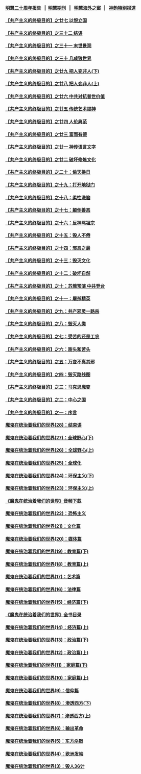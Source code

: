 #### [明慧二十周年报告](https://github.com/gfw-breaker/mh-reports/blob/master/README.md?t=07130937) &nbsp;&nbsp;|&nbsp;&nbsp;[明慧期刊](https://github.com/gfw-breaker/mh-qikan) &nbsp;&nbsp;|&nbsp;&nbsp; [明慧海外之窗](https://github.com/gfw-breaker/mh-news/blob/master/README.md?t=07130937) &nbsp;&nbsp;|&nbsp;&nbsp; [神韵特别报道](https://github.com/gfw-breaker/mh-news/blob/master/shenyun.md?t=07130937) 

#### [【共产主义的终极目的】之廿七 以恨立国](../pages/nsc422/n11336944.md?t=07130937) 

#### [【共产主义的终极目的】之三十二 结语](../pages/nsc422/n11360535.md?t=07130937) 

#### [【共产主义的终极目的】之三十一 末世景观](../pages/nsc422/n11351129.md?t=07130937) 

#### [【共产主义的终极目的】之三十 几成狼世界](../pages/nsc422/n11348280.md?t=07130937) 

#### [【共产主义的终极目的】之廿九 把人变非人(下)](../pages/nsc422/n11344140.md?t=07130937) 

#### [【共产主义的终极目的】之廿八 把人变非人(上)](../pages/nsc422/n11340492.md?t=07130937) 

#### [【共产主义的终极目的】之廿六 中共对抗普世价值](../pages/nsc422/n11324785.md?t=07130937) 

#### [【共产主义的终极目的】之廿五 传统艺术颂神](../pages/nsc422/n11296396.md?t=07130937) 

#### [【共产主义的终极目的】之廿四 人伦典范](../pages/nsc422/n11296397.md?t=07130937) 

#### [【共产主义的终极目的】之廿三 富而有德](../pages/nsc422/n11283598.md?t=07130937) 

#### [【共产主义的终极目的】之廿一 神传语言文字](../pages/nsc422/n11263265.md?t=07130937) 

#### [【共产主义的终极目的】之廿二 破坏修炼文化](../pages/nsc422/n11245728.md?t=07130937) 

#### [【共产主义的终极目的】之二十：偷天换日](../pages/nsc422/n11238846.md?t=07130937) 

#### [【共产主义的终极目的】之十九：打开地狱门](../pages/nsc422/n11206376.md?t=07130937) 

#### [【共产主义的终极目的】之十八：柔性洗脑](../pages/nsc422/n11199994.md?t=07130937) 

#### [【共产主义的终极目的】之十七：颠倒善恶](../pages/nsc422/n11179782.md?t=07130937) 

#### [【共产主义的终极目的】之十六：反神骂祖宗](../pages/nsc422/n11166798.md?t=07130937) 

#### [【共产主义的终极目的】之十五：毁人不倦](../pages/nsc422/n11166792.md?t=07130937) 

#### [【共产主义的终极目的】之十四：邪恶之最](../pages/nsc422/n11150249.md?t=07130937) 

#### [【共产主义的终极目的】之十三：毁灭文化](../pages/nsc422/n11135227.md?t=07130937) 

#### [【共产主义的终极目的】之十二：破坏自然](../pages/nsc422/n11135214.md?t=07130937) 

#### [【共产主义的终极目的】之十：苏俄预演 中共登台](../pages/nsc422/n11118424.md?t=07130937) 

#### [【共产主义的终极目的】之十一：屠杀精英](../pages/nsc422/n11118442.md?t=07130937) 

#### [【共产主义的终极目的】之九：共产邪灵一路杀](../pages/nsc422/n11114139.md?t=07130937) 

#### [【共产主义的终极目的】之八：毁灭人类](../pages/nsc422/n11108503.md?t=07130937) 

#### [【共产主义的终极目的】之七：受苦的还是工农](../pages/nsc422/n11101809.md?t=07130937) 

#### [【共产主义的终极目的】之六：甜头和苦头](../pages/nsc422/n11096971.md?t=07130937) 

#### [【共产主义的终极目的】之五：万变不离其邪](../pages/nsc422/n11091285.md?t=07130937) 

#### [【共产主义的终极目的】之四：毁灭路线图](../pages/nsc422/n11086284.md?t=07130937) 

#### [【共产主义的终极目的】之三：马克思魔变](../pages/nsc422/n11061941.md?t=07130937) 

#### [【共产主义的终极目的】之二：中心之国](../pages/nsc422/n11047728.md?t=07130937) 

#### [【共产主义的终极目的】之一：序言](../pages/nsc422/n11086077.md?t=07130937) 

#### [魔鬼在统治着我们的世界(28)：结束语](../pages/nsc422/n10936246.md?t=07130937) 

#### [魔鬼在统治着我们的世界(27)：全球野心(下)](../pages/nsc422/n10928319.md?t=07130937) 

#### [魔鬼在统治着我们的世界(26)：全球野心(上)](../pages/nsc422/n10900318.md?t=07130937) 

#### [魔鬼在统治着我们的世界(25)：全球化](../pages/nsc422/n10788205.md?t=07130937) 

#### [魔鬼在统治着我们的世界(24)：环保主义(下)](../pages/nsc422/n10695307.md?t=07130937) 

#### [魔鬼在统治着我们的世界(23)：环保主义(上)](../pages/nsc422/n10688613.md?t=07130937) 

#### [《魔鬼在统治着我们的世界》音频下载](../pages/nsc422/n10635553.md?t=07130937) 

#### [魔鬼在统治着我们的世界(22)：恐怖主义](../pages/nsc422/n10614727.md?t=07130937) 

#### [魔鬼在统治着我们的世界(21)：文化篇](../pages/nsc422/n10597706.md?t=07130937) 

#### [魔鬼在统治着我们的世界(20)：媒体篇](../pages/nsc422/n10586579.md?t=07130937) 

#### [魔鬼在统治着我们的世界(19)：教育篇(下)](../pages/nsc422/n10564808.md?t=07130937) 

#### [魔鬼在统治着我们的世界(18)：教育篇(上)](../pages/nsc422/n10526970.md?t=07130937) 

#### [魔鬼在统治着我们的世界(17)：艺术篇](../pages/nsc422/n10499093.md?t=07130937) 

#### [魔鬼在统治着我们的世界(16)：法律篇](../pages/nsc422/n10485969.md?t=07130937) 

#### [魔鬼在统治着我们的世界(15)：经济篇(下)](../pages/nsc422/n10469975.md?t=07130937) 

#### [《魔鬼在统治着我们的世界》全书目录](../pages/nsc422/n10464261.md?t=07130937) 

#### [魔鬼在统治着我们的世界(14)：经济篇(上)](../pages/nsc422/n10457370.md?t=07130937) 

#### [魔鬼在统治着我们的世界(13)：政治篇(下)](../pages/nsc422/n10448270.md?t=07130937) 

#### [魔鬼在统治着我们的世界(12)：政治篇(上)](../pages/nsc422/n10444576.md?t=07130937) 

#### [魔鬼在统治着我们的世界(11)：家庭篇(下)](../pages/nsc422/n10440961.md?t=07130937) 

#### [魔鬼在统治着我们的世界(10)：家庭篇(上)](../pages/nsc422/n10435448.md?t=07130937) 

#### [魔鬼在统治着我们的世界(9)：信仰篇](../pages/nsc422/n10432159.md?t=07130937) 

#### [魔鬼在统治着我们的世界(8)：渗透西方(下)](../pages/nsc422/n10429603.md?t=07130937) 

#### [魔鬼在统治着我们的世界(7)：渗透西方(上)](../pages/nsc422/n10426013.md?t=07130937) 

#### [魔鬼在统治着我们的世界(6)：输出革命](../pages/nsc422/n10421536.md?t=07130937) 

#### [魔鬼在统治着我们的世界(5)：东方杀戮](../pages/nsc422/n10417707.md?t=07130937) 

#### [魔鬼在统治着我们的世界(4)：欧洲发端](../pages/nsc422/n10414890.md?t=07130937) 

#### [魔鬼在统治着我们的世界(3)：毁人36计](../pages/nsc422/n10411583.md?t=07130937) 

